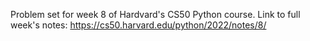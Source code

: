 Problem set for week 8 of Hardvard's CS50 Python course.
Link to full week's notes: https://cs50.harvard.edu/python/2022/notes/8/